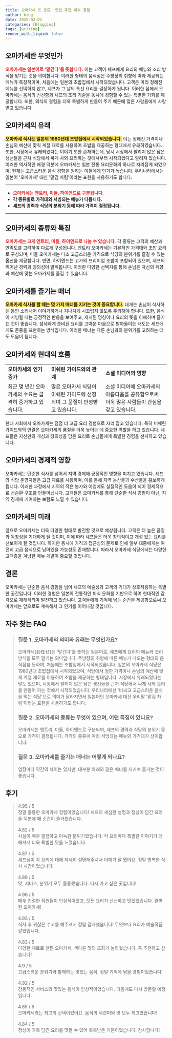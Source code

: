```yaml
---
title: 오마카세 뜻 종류  맛집 추천 미식 경험
author: bing
date: 2025-02-02
categories: [Blogging]
tags: [writing]
render_with_liquid: false
---
```



<h2 id='오마카세란 무엇인가'>오마카세란 무엇인가</h2>

<p><b><span style="color: #ee2323;">오마카세는 일본어로 '맡긴다'를 뜻합니다.</span></b> 이는 고객이 쉐프에게 요리의 메뉴와 조리 방식을 맡기는 것을 의미합니다. 이러한 형태의 음식점은 주방장의 취향에 따라 제공되는 메뉴가 특징적이며, 처음에는 일본의 초밥집에서 시작되었습니다. 고객은 미리 정해진 메뉴를 선택하지 않고, 셰프가 그 날의 특선 요리를 결정하게 됩니다. 이러한 점에서 오마카세는 음식의 신선함과 셰프의 조리 기술을 동시에 경험할 수 있는 특별한 기회를 제공합니다. 또한, 외식의 경험을 더욱 특별하게 만들어 주기 때문에 많은 사람들에게 사랑받고 있습니다.</p>

<h2 id='오마카세의 유래'>오마카세의 유래</h2>

<p><b><span style="background-color: #ffe066;">오마카세 식사는 일본의 1980년대 초밥집에서 시작되었습니다.</span></b> 이는 정해진 가격이나 손님의 예산에 맞춰 계절 재료를 사용하여 초밥을 제공하는 형태에서 유래하였습니다. 또한, 시장에서 유래되었다는 이야기 또한 존재하는데, 당시 시장에서 팔리지 않은 남은 생선들을 근처 식당에서 싸게 사와 요리하는 것에서부터 시작되었다고 알려져 있습니다. 이러한 역사적인 배경 덕분에 오마카세는 일본 전통 요리문화의 하나로 자리잡게 되었으며, 현재는 고급스러운 음식 경험을 원하는 이들에게 인기가 높습니다. 우리나라에서는 일본어 '오마카세' 대신 '맡김 차림'이라는 표현을 사용하기도 합니다.</p>

<hr />

<ul>
    <li><b><span style="color: #ee2323;">오마카세는 엔트리, 미들, 하이엔드로 구분됩니다.</span></b></li>
    <li><b>각 종류별로 가격대와 서빙되는 메뉴가 다릅니다.</b></li>
    <li><b>셰프의 경력과 식당의 분위기 등에 따라 가격이 결정됩니다.</b></li>
</ul>

<hr />

<h2 id='오마카세의 종류와 특징'>오마카세의 종류와 특징</h2>

<p><b><span style="color: #ee2323;">오마카세는 크게 엔트리, 미들, 하이엔드로 나눌 수 있습니다.</span></b> 각 종류는 고객의 예산과 만족도를 고려하여 다르게 구성됩니다. 엔트리 오마카세는 기본적인 가격대와 초밥 요리로 구성되며, 미들 오마카세는 다소 고급스러운 가격으로 식당의 분위기를 즐길 수 있는 옵션을 제공합니다. 반면, 하이엔드는 고가의 프리미엄 초밥이 포함되어 있으며, 셰프의 뛰어난 경력과 창의성이 발휘됩니다. 이러한 다양한 선택지를 통해 손님은 자신의 취향과 예산에 맞는 오마카세를 즐길 수 있습니다.</p>

<h2 id='오마카세를 즐기는 매너'>오마카세를 즐기는 매너</h2>

<p><b><span style="background-color: #ffe066;">오마카세 식사를 할 때는 몇 가지 매너를 지키는 것이 중요합니다.</span></b> 대개는 손님이 식사하는 동안 소리내어 이야기하거나 지나치게 시끄럽지 않도록 주의해야 합니다. 또한, 음식이 서빙될 때는 긍정적인 반응을 보여주고, 제시된 명칭이나 요리의 뜻을 이해하며 즐기는 것이 좋습니다. 섬세하게 준비된 요리를 고마운 마음으로 받아들이는 태도는 셰프에게도 존중을 표현하는 방식입니다. 이러한 매너는 다른 손님과의 분위기를 고려하는 데도 도움이 됩니다.</p>

<h2 id='오마카세와 현대의 흐름'>오마카세와 현대의 흐름</h2>

<table>
    <tr>
        <td><b>오마카세의 인기 증가</b></td>
        <td><b>미쉐린 가이드와의 관계</b></td>
        <td><b>소셜 미디어의 영향</b></td>
    </tr>
    <tr>
        <td>최근 몇 년간 오마카세의 수요는 급격히 증가하고 있습니다.</td>
        <td>많은 오마카세 식당이 미쉐린 가이드에 선정되며 그 품질이 인정받고 있습니다.</td>
        <td>소셜 미디어에 오마카세의 아름다움을 공유함으로써 더욱 많은 사람들이 관심을 갖고 있습니다.</td>
    </tr>
</table>

<p>현대 사회에서 오마카세는 점점 더 고급 요리 경험으로 자리 잡고 있습니다. 특히 미쉐린 가이드와의 연결은 오마카세의 품질을 더욱 높이는 데 중요한 역할을 하고 있습니다. 셰프들은 자신만의 개성과 창의성을 담은 요리로 손님들에게 특별한 경험을 선사하고 있습니다.</p>

<h2 id='오마카세의 경제적 영향'>오마카세의 경제적 영향</h2>

<p>오마카세는 단순한 식사를 넘어서 지역 경제에 긍정적인 영향을 미치고 있습니다. 셰프와 식당 운영자들은 고급 재료를 사용하며, 이를 통해 지역 농산물과 수산물을 홍보하게 됩니다. 이러한 과정에서 지역의 작은 농가와 어업에도 실질적인 도움이 되어 경제적으로 선순환 구조를 만들어냅니다. 고객들은 오마카세를 통해 단순한 식사 경험이 아닌, 지역 경제에 기여하는 보람도 느낄 수 있습니다.</p>

<h2 id='오마카세의 미래'>오마카세의 미래</h2>

<p>앞으로 오마카세는 더욱 다양한 형태로 발전할 것으로 예상됩니다. 고객은 더 높은 품질과 독창성을 기대하게 될 것이며, 이에 따라 셰프들은 더욱 창의적이고 개성 있는 요리를 선보이게 될 것입니다. 하지만 동시에 가격과 접근성의 문제로 인해 일부 대중에게는 여전히 고급 음식으로 남아있을 가능성도 존재합니다. 따라서 오마카세 식당에서는 다양한 고객층을 겨냥한 메뉴 개발이 중요할 것입니다.</p>

<h2 id='결론'>결론</h2>

<p>오마카세는 단순한 음식 경험을 넘어 셰프의 예술성과 고객의 기대가 상호작용하는 특별한 공간입니다. 이러한 경험은 일본의 전통적인 미식 문화를 기반으로 하여 현대적인 감각으로 재해석되며 발전하고 있습니다. 고객들에게 기억에 남는 순간을 제공함으로써 오마카세는 앞으로도 계속해서 그 인기를 이어나갈 것입니다.</p>


<h2 id='자주_찾는_FAQ'>자주 찾는 FAQ</h2>
<div itemscope="" itemtype="https://schema.org/FAQPage"> 
<blockquote> 
<div itemscope="" itemprop="mainEntity" itemtype="https://schema.org/Question"> 
<h3 itemprop="name">질문 1. 오마카세의 의미와 유래는 무엇인가요?</h3> 
<div itemscope="" itemprop="acceptedAnswer" itemtype="https://schema.org/Answer"> 
<span itemprop="text"> 
<p>오마카세(お任せ)는 '맡긴다'를 뜻하는 일본어로, 쉐프에게 요리의 메뉴와 조리방식을 모두 맡기는 의미입니다. 주방장의 취향에 따른 메뉴가 나오는 형태의 음식점을 뜻하며, 처음에는 초밥집에서 시작되었습니다. 일본의 오마카세 식당은 1980년대 초밥집에서 시작되었으며, 식당에서 정한 가격이나 손님의 예산에 맞게 계절 재료를 이용하여 초밥을 제공하는 형태입니다. 시장에서 유래되었다는 말도 있으며, 시장에서 팔리지 않은 남은 생선들을 근처 식당에서 싸게 사와 요리를 만들어 파는 것에서 시작되었습니다. 우리나라에선 '비싸고 고급스러운 음식을 먹는 식당'으로 의미가 달라지면서 일본어인 오마카세 대신 우리말 '맡김 차림'이라는 표현을 사용하기도 합니다.</p> 
</span> 
</div> 
</div> 
<div itemscope="" itemprop="mainEntity" itemtype="https://schema.org/Question"> 
<h3 itemprop="name">질문 2. 오마카세의 종류는 무엇이 있으며, 어떤 특징이 있나요?</h3> 
<div itemscope="" itemprop="acceptedAnswer" itemtype="https://schema.org/Answer"> 
<span itemprop="text"> 
<p>오마카세는 엔트리, 미들, 하이엔드로 구분되며, 셰프의 경력과 식당의 분위기 등으로 가격이 결정됩니다. 각각의 종류에 따라 서빙되는 메뉴와 가격대가 상이합니다.</p> 
</span> 
</div> 
</div> 
<div itemscope="" itemprop="mainEntity" itemtype="https://schema.org/Question"> 
<h3 itemprop="name">질문 3. 오마카세를 즐기는 매너는 어떻게 되나요?</h3> 
<div itemscope="" itemprop="acceptedAnswer" itemtype="https://schema.org/Answer"> 
<span itemprop="text"> 
<p>업장마다 약간의 차이는 있지만, 대부분 아래와 같은 매너를 지키며 즐기는 것이 좋습니다.</p> 
</span> 
</div> 
</div> 
</blockquote> 
</div>
<h2 id='후기'>후기</h2>
<div itemscope itemtype="https://schema.org/Product">
  <blockquote>
  <div itemprop="review" itemscope itemtype="https://schema.org/Review">
      <div itemprop="reviewRating" itemscope itemtype="https://schema.org/Rating"> <span itemprop="ratingValue">4.95</span> / <span itemprop="bestRating">5</span> </div>
      <span itemprop="reviewBody">정말 훌륭한 오마카세 경험이었습니다! 셰프의 세심한 설명과 정성이 담긴 요리들 덕분에 매 순간이 즐거웠습니다.</span>
  </div>
  <br>
  <div itemprop="review" itemscope itemtype="https://schema.org/Review">
      <div itemprop="reviewRating" itemscope itemtype="https://schema.org/Rating"> <span itemprop="ratingValue">4.82</span> / <span itemprop="bestRating">5</span> </div>
      <span itemprop="reviewBody">시설이 매우 깔끔하고 아늑한 분위기였습니다. 각 요리마다 특별한 이야기가 더해져서 더욱 특별한 맛을 느꼈습니다.</span>
  </div>
  <br>
  <div itemprop="review" itemscope itemtype="https://schema.org/Review">
      <div itemprop="reviewRating" itemscope itemtype="https://schema.org/Rating"> <span itemprop="ratingValue">4.87</span> / <span itemprop="bestRating">5</span> </div>
      <span itemprop="reviewBody">셰프님이 각 요리에 대해 자세히 설명해주셔서 이해가 잘 됐어요. 정말 행복한 식사 시간이었습니다!</span>
  </div>
  <br>
  <div itemprop="review" itemscope itemtype="https://schema.org/Review">
      <div itemprop="reviewRating" itemscope itemtype="https://schema.org/Rating"> <span itemprop="ratingValue">4.89</span> / <span itemprop="bestRating">5</span> </div>
      <span itemprop="reviewBody">맛, 서비스, 분위기 모두 훌륭했습니다. 다시 가고 싶은 곳입니다!</span>
  </div>
  <br>
  <div itemprop="review" itemscope itemtype="https://schema.org/Review">
      <div itemprop="reviewRating" itemscope itemtype="https://schema.org/Rating"> <span itemprop="ratingValue">4.96</span> / <span itemprop="bestRating">5</span> </div>
      <span itemprop="reviewBody">매우 친절한 직원들이 인상적이었고, 모든 요리가 신선하고 맛있었습니다. 완벽한 오마카세!</span>
  </div>
  <br>
  <div itemprop="review" itemscope itemtype="https://schema.org/Review">
      <div itemprop="reviewRating" itemscope itemtype="https://schema.org/Rating"> <span itemprop="ratingValue">4.93</span> / <span itemprop="bestRating">5</span> </div>
      <span itemprop="reviewBody">식사 후 귀찮은 수고를 해주셔서 정말 감사했습니다! 무엇보다 요리가 예술작품 같았습니다.</span>
  </div>
  <br>
  <div itemprop="review" itemscope itemtype="https://schema.org/Review">
      <div itemprop="reviewRating" itemscope itemtype="https://schema.org/Rating"> <span itemprop="ratingValue">4.83</span> / <span itemprop="bestRating">5</span> </div>
      <span itemprop="reviewBody">다양한 재료로 만든 오마카세, 색다른 맛의 조화가 놀라웠습니다. 꼭 추천하고 싶습니다!</span>
  </div>
  <br>
  <div itemprop="review" itemscope itemtype="https://schema.org/Review">
      <div itemprop="reviewRating" itemscope itemtype="https://schema.org/Rating"> <span itemprop="ratingValue">4.9</span> / <span itemprop="bestRating">5</span> </div>
      <span itemprop="reviewBody">고급스러운 분위기와 함께하는 맛있는 음식, 정말 기억에 남을 경험이었습니다!</span>
  </div>
  <br>
  <div itemprop="review" itemscope itemtype="https://schema.org/Review">
      <div itemprop="reviewRating" itemscope itemtype="https://schema.org/Rating"> <span itemprop="ratingValue">4.92</span> / <span itemprop="bestRating">5</span> </div>
      <span itemprop="reviewBody">감동적인 서비스와 맛있는 음식이 인상적이었습니다. 다음에도 다시 방문할 예정입니다.</span>
  </div>
  <br>
  <div itemprop="review" itemscope itemtype="https://schema.org/Review">
      <div itemprop="reviewRating" itemscope itemtype="https://schema.org/Rating"> <span itemprop="ratingValue">4.85</span> / <span itemprop="bestRating">5</span> </div>
      <span itemprop="reviewBody">오마카세라는 최고의 선택이었어요. 음식의 세련미와 맛 모두 최고였습니다!</span>
  </div>
  <br>
  <div itemprop="review" itemscope itemtype="https://schema.org/Review">
      <div itemprop="reviewRating" itemscope itemtype="https://schema.org/Rating"> <span itemprop="ratingValue">4.84</span> / <span itemprop="bestRating">5</span> </div>
      <span itemprop="reviewBody">정성이 가득 담긴 요리를 맛볼 수 있어 축복받은 기분이었습니다. 감사합니다!</span>
  </div>
  </blockquote>
</div>
